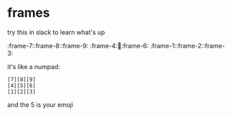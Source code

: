 # frames

try this in slack to learn what's up

:frame-7::frame-8::frame-9:
:frame-4::peach::frame-6:
:frame-1::frame-2::frame-3:

it's like a numpad:

```
[7][8][9]
[4][5][6]
[1][2][3]
```

and the 5 is your emoji